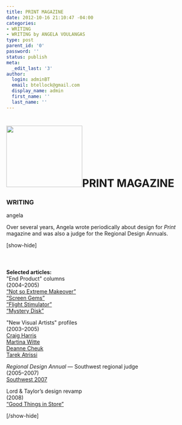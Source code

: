 ```yaml
---
title: PRINT MAGAZINE
date: 2012-10-16 21:10:47 -04:00
categories:
- WRITING
- WRITING by ANGELA VOULANGAS
type: post
parent_id: '0'
password: ''
status: publish
meta:
  _edit_last: '3'
author:
  login: adminBT
  email: btellock@gmail.com
  display_name: admin
  first_name: ''
  last_name: ''
---
```


<h1><img class="alignleft size-full wp-image-733" title="009writing" src="{{ site.baseurl }}/assets/009writing.jpg" alt="" width="200" height="162" />PRINT MAGAZINE</h1>
<h3>WRITING</h3>
<p>angela</p>
<p>Over several years, Angela wrote periodically about design for <em>Print</em> magazine and was also a judge for the Regional Design Annuals.</p>
<p>[show-hide]</p>
<h3></h3>
<p>&nbsp;</p>
<p><strong>Selected articles:</strong><br />
"End Product" columns<br />
(2004–2005)<a href="http://thegraphicsoffice.com/pdf/print-mag/TGO_Print_Av_Tiffany.pdf" target="_blank"><br />
“Not so Extreme Makeover”</a><br />
<a href="http://thegraphicsoffice.com/pdf/print-mag/TGO-Print_AV-screengem.pdf" target="_blank">“Screen Gems”</a><br />
<a href="http://thegraphicsoffice.com/pdf/print-mag/TGO-Print_AV_FlightStimulator.pdf" target="_blank">“Flight Stimulator”</a><br />
<a href="http://thegraphicsoffice.com/pdf/print-mag/TGO-Print_AV_MysteryDisk.pdf" target="_blank">“Mystery Disk”</a></p>
<p>"New Visual Artists" profiles<br />
(2003–2005)<a href="http://thegraphicsoffice.com/pdf/print-mag/TGO-Print_AV-Harris.pdf" target="_blank"><br />
Craig Harris</a><br />
<a href="http://thegraphicsoffice.com/pdf/print-mag/TGO-Print_AV-Witte.pdf" target="_blank">Martina Witte</a><br />
<a href="http://thegraphicsoffice.com/pdf/print-mag/TGO-Print_AV-Cheuk.pdf" target="_blank">Deanne Cheuk</a><br />
<a href="http://thegraphicsoffice.com/pdf/print-mag/TGO-Print_AV-Tarek.pdf" target="_blank">Tarek Atrissi</a></p>
<p><em>Regional Design Annual</em> — Southwest regional judge<br />
(2005–2007)<a href="http://thegraphicsoffice.com/pdf/print-mag/TGO-Print_AV-Southwest-07.pdf" target="_blank"><br />
Southwest 2007</a></p>
<p>Lord &amp; Taylor’s design revamp<br />
(2008)<br />
<a href="http://thegraphicsoffice.com/pdf/print-mag/TGO-Print_AV-LordTaylor.pdf" target="_blank">“Good Things in Store”</a></p>
<p>[/show-hide]</p>
